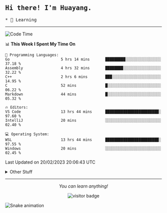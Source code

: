 <h2>
    <samp>Hi there! I'm Huayang.</samp>
</h2>
<p>
    <samp>
        * 🧐 Learning
    </samp>
</p>



<hr>


<!--START_SECTION:waka-->
![Code Time](http://img.shields.io/badge/Code%20Time-441%20hrs%2055%20mins-blue)

📊 **This Week I Spent My Time On** 

```text
💬 Programming Languages: 
Go                       5 hrs 14 mins       █████████░░░░░░░░░░░░░░░░   37.18 % 
Assembly                 4 hrs 32 mins       ████████░░░░░░░░░░░░░░░░░   32.22 % 
C++                      2 hrs 6 mins        ███░░░░░░░░░░░░░░░░░░░░░░   14.95 % 
C                        52 mins             █░░░░░░░░░░░░░░░░░░░░░░░░   06.22 % 
Markdown                 44 mins             █░░░░░░░░░░░░░░░░░░░░░░░░   05.32 % 

🔥 Editors: 
VS Code                  13 hrs 44 mins      ████████████████████████░   97.60 % 
IntelliJ                 20 mins             ░░░░░░░░░░░░░░░░░░░░░░░░░   02.40 % 

💻 Operating System: 
WSL                      13 hrs 44 mins      ████████████████████████░   97.55 % 
Windows                  20 mins             ░░░░░░░░░░░░░░░░░░░░░░░░░   02.45 % 

```


 Last Updated on 20/02/2023 20:06:43 UTC
<!--END_SECTION:waka-->


<details>
  <summary>Other Stuff</summary>
  <br />
<!--   
  <p align="left">
    <img height="180em" src="https://github-readme-streak-stats.herokuapp.com/?user=GuillaumeFalourd" />
    
  </p> -->

  * 🏆 Some GitHub statistical reports:
  
  <img width="100%" src="https://github-profile-trophy.vercel.app/?username=xmchxup&column=7">
  <p align="left">  
    <img height="180em" src="https://github-readme-stats.vercel.app/api?username=xmchxup&hide_border=true&show_icons=true&include_all_commits=true&bg_color=0,EC6C6C,FFD479,FFFC79,73FA79&theme=graywhite&locale=en" />
    <img height="180em" src="https://github-readme-stats.vercel.app/api/top-langs/?username=xmchxup&hide=css,scss,html&langs_count=8&hide_border=true&layout=compact&bg_color=0,73FA79,73FDFF,D783FF&theme=graywhite&locale=en" />
  </p>
  
  <img width="100%" src="https://github-profile-summary-cards.vercel.app/api/cards/profile-details?username=xmchxup&theme=github" />
 
</a>
</details>
<hr>
<p align="center">
    <i>You can learn anything!</i>
    <p align="center">
        <img src="https://visitor-badge.laobi.icu/badge?page_id=xmchxup" alt="visitor badge"/>       
    </p>
</p>

![Snake animation](https://github.com/XmchxUp/XmchxUp/blob/output/github-contribution-grid-snake.gif)


